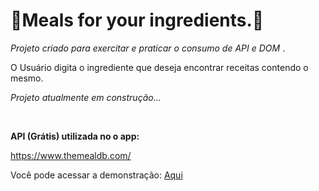 # 🍲Meals for your ingredients.🍲

*Projeto criado para exercitar e praticar o consumo de API e DOM* .



O Usuário digita o ingrediente que deseja encontrar receitas contendo o mesmo. 



*Projeto atualmente em construção...*

<br>

**API (Grátis) utilizada no o app:**

https://www.themealdb.com/



Você pode acessar a demonstração: [Aqui](https://a-uvic.github.io/recipes-api/)




